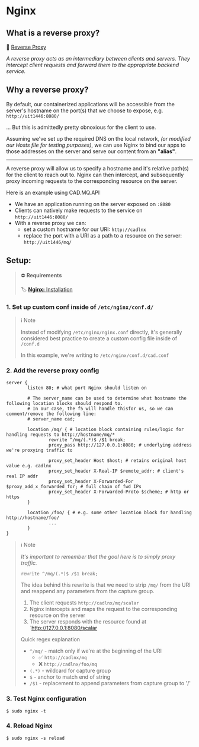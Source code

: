 # Nginx

## What is a reverse proxy?
🔗 <a href="https://www.cloudflare.com/learning/cdn/glossary/reverse-proxy/" target="_blank">Reverse Proxy</a>

*A reverse proxy acts as an intermediary between clients and servers. They intercept client requests and forward them to the appropriate backend service.*

## Why a reverse proxy? 
By default, our containerized applications will be accessible from the server's hostname on the port(s) that we choose to expose, e.g. `http://uit1446:8080/`

... But this is admittedly pretty obnoxious for the client to use.

Assuming we've set up the required DNS on the local network, *(or modified our Hosts file for testing purposes)*, we can use Nginx to bind our apps to those addresses on the server and serve our content from an **"alias"**.

--- 
A reverse proxy will allow us to specify a hostname and it's relative path(s) for the client to reach out to. Nginx can then intercept, and subsequently proxy incoming requests to the corresponding resource on the server.

Here is an example using CAD.MQ.API
- We have an application running on the server exposed on `:8080`
- Clients can natively make requests to the service on `http://uit1446:8080/`
- With a reverse proxy we can:
   - set a custom hostname for our URI: `http://cadlnx` 
   - replace the port with a URI as a path to a resource on the server: `http://uit1446/mq/`

## Setup:

> ⛔ **Requirements** 
>
> 🏷️ [**Nginx:** Installation](../nginx/installation.md)

### 1. Set up custom conf inside of `/etc/nginx/conf.d/`
> ℹ️ Note
>
> Instead of modifying `/etc/nginx/nginx.conf` directly, it's generally considered best practice to create a custom config file inside of `/conf.d`
>
> In this example, we're writing to `/etc/nginx/conf.d/cad.conf`

### 2. Add the reverse proxy config
```nginx
server { 
        listen 80; # what port Nginx should listen on

        # The server_name can be used to determine what hostname the following location blocks should respond to.
        # In our case, the f5 will handle thisfor us, so we can comment/remove the following line:
        # server_name cad; 
         
        location /mq/ { # location block containing rules/logic for handling requests to http://hostname/mq/*
                rewrite ^/mq/(.*)$ /$1 break; 
                proxy_pass http://127.0.0.1:8080; # underlying address we're proxying traffic to 

                proxy_set_header Host $host; # retains original host value e.g. cadlnx
                proxy_set_header X-Real-IP $remote_addr; # client's real IP addr 
                proxy_set_header X-Forwarded-For $proxy_add_x_forwarded_for; # full chain of fwd IPs
                proxy_set_header X-Forwarded-Proto $scheme; # http or https 
        }

        location /foo/ { # e.g. some other location block for handling http://hostname/foo/
                ...
        }
} 
```

> ℹ️ Note 
>
> *It's important to remember that the goal here is to simply proxy traffic.*
>
> ```nginx
> rewrite ^/mq/(.*)$ /$1 break;
> ```
>
> The idea behind this rewrite is that we need to strip `/mq/` from the URI and reappend any parameters from the capture group.
>
> 1. The client requests `http://cadlnx/mq/scalar`
> 2. Nginx intercepts and maps the request to the corresponding resource on the server
> 3. The server responds with the resource found at `http://127.0.0.1:8080/scalar
>
> Quick regex explanation
>    - `^/mq/` - match only if we're at the beginning of the URI 
>       - ✅ `http://cadlnx/mq` 
>       - ❌ `http://cadlnx/foo/mq`
>    - `(.*)` - wildcard for capture group
>    - `$` - anchor to match end of string
>    - `/$1` - replacement to append parameters from capture group to '/'

### 3. Test Nginx configuration
```nginx
$ sudo nginx -t
```

### 4. Reload Nginx
```nginx
$ sudo nginx -s reload
```
